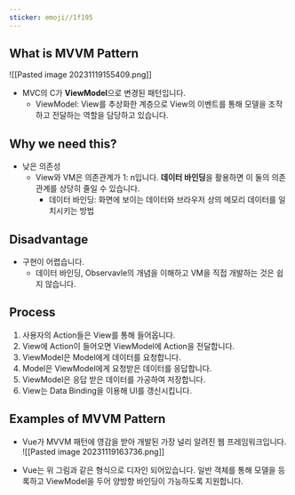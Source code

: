 ```yaml
---
sticker: emoji//1f195
---
```

## What is MVVM Pattern
![[Pasted image 20231119155409.png]]
- MVC의 C가 **ViewModel**으로 변경된 패턴입니다. 
	- ViewModel: View를 추상화한 계층으로 View의 이벤트를 통해 모델을 조작하고 전달하는 역할을 담당하고 있습니다. 

## Why we need this?
- 낮은 의존성
	- View와 VM은 의존관계가 1: n입니다. **데이터 바인딩**을 활용하면 이 둘의 의존관계를 상당히 줄일 수 있습니다.
		- 데이터 바인딩: 화면에 보이는 데이터와 브라우저 상의 메모리 데이터를 일치시키는 방법

## Disadvantage
- 구현이 어렵습니다. 
	- 데이터 바인딩, Observavle의 개념을 이해하고 VM을 직접 개발하는 것은 쉽지 않습니다. 

## Process
1. 사용자의 Action들은 View를 통해 들어옵니다.
2. View에 Action이 들어오면 ViewModel에 Action을 전달합니다.
3. ViewModel은 Model에게 데이터를 요청합니다.
4. Model은 ViewModel에게 요청받은 데이터를 응답합니다.
5. ViewModel은 응답 받은 데이터를 가공하여 저장합니다.
6. View는 Data Binding을 이용해 UI를 갱신시킵니다.

## Examples of MVVM Pattern
- Vue가 MVVM 패턴에 영감을 받아 개발된 가장 널리 알려진 웹 프레임워크입니다. 
![[Pasted image 20231119163736.png]]

- Vue는 위 그림과 같은 형식으로 디자인 되어있습니다. 일반 객체를 통해 모델을 등록하고 ViewModel을 두어 양방향 바인딩이 가능하도록 지원합니다. 